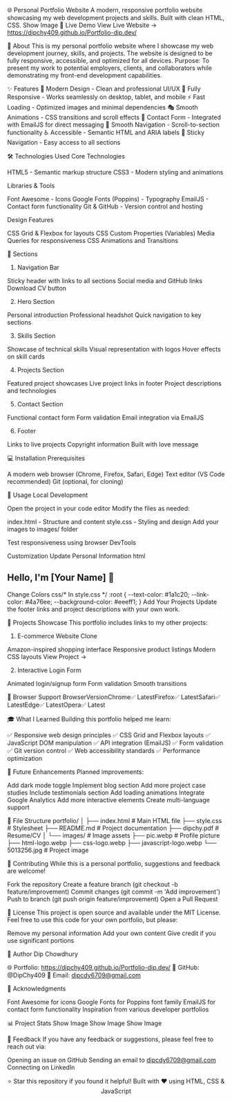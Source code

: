🌐 Personal Portfolio Website
A modern, responsive portfolio website showcasing my web development projects and skills. Built with clean HTML, CSS.
Show Image
🚀 Live Demo
View Live Website → https://dipchy409.github.io/Portfolio-dip.dev/

📖 About
This is my personal portfolio website where I showcase my web development journey, skills, and projects. The website is designed to be fully responsive, accessible, and optimized for all devices.
Purpose: To present my work to potential employers, clients, and collaborators while demonstrating my front-end development capabilities.

✨ Features
🎨 Modern Design - Clean and professional UI/UX
📱 Fully Responsive - Works seamlessly on desktop, tablet, and mobile
⚡ Fast Loading - Optimized images and minimal dependencies
🎭 Smooth Animations - CSS transitions and scroll effects
📧 Contact Form - Integrated with EmailJS for direct messaging
🎯 Smooth Navigation - Scroll-to-section functionality
♿ Accessible - Semantic HTML and ARIA labels
🌙 Sticky Navigation - Easy access to all sections


🛠️ Technologies Used
Core Technologies

HTML5 - Semantic markup structure
CSS3 - Modern styling and animations

Libraries & Tools

Font Awesome - Icons
Google Fonts (Poppins) - Typography
EmailJS - Contact form functionality
Git & GitHub - Version control and hosting

Design Features

CSS Grid & Flexbox for layouts
CSS Custom Properties (Variables)
Media Queries for responsiveness
CSS Animations and Transitions


📑 Sections
1. Navigation Bar

Sticky header with links to all sections
Social media and GitHub links
Download CV button

2. Hero Section

Personal introduction
Professional headshot
Quick navigation to key sections

3. Skills Section

Showcase of technical skills
Visual representation with logos
Hover effects on skill cards

4. Projects Section

Featured project showcases
Live project links in footer
Project descriptions and technologies

5. Contact Section

Functional contact form
Form validation
Email integration via EmailJS

6. Footer

Links to live projects
Copyright information
Built with love message


💻 Installation
Prerequisites

A modern web browser (Chrome, Firefox, Safari, Edge)
Text editor (VS Code recommended)
Git (optional, for cloning)


🎯 Usage
Local Development

Open the project in your code editor
Modify the files as needed:

index.html - Structure and content
style.css - Styling and design
Add your images to images/ folder


Test responsiveness using browser DevTools

Customization
Update Personal Information
html<!-- In index.html -->
<h2>Hello, I'm [Your Name] 👋</h2>
Change Colors
css/* In style.css */
:root {
  --text-color: #1a1c20;
  --link-color: #4a76ee;
  --background-color: #eeeff1;
}
Add Your Projects
Update the footer links and project descriptions with your own work.

🎨 Projects Showcase
This portfolio includes links to my other projects:
1. E-commerce Website Clone

Amazon-inspired shopping interface
Responsive product listings
Modern CSS layouts
View Project →

2. Interactive Login Form

Animated login/signup form
Form validation
Smooth transitions




📱 Browser Support
BrowserVersionChrome✅ LatestFirefox✅ LatestSafari✅ LatestEdge✅ LatestOpera✅ Latest

🎓 What I Learned
Building this portfolio helped me learn:

✅ Responsive web design principles
✅ CSS Grid and Flexbox layouts
✅ JavaScript DOM manipulation
✅ API integration (EmailJS)
✅ Form validation
✅ Git version control
✅ Web accessibility standards
✅ Performance optimization


🚀 Future Enhancements
Planned improvements:

 Add dark mode toggle
 Implement blog section
 Add more project case studies
 Include testimonials section
 Add loading animations
 Integrate Google Analytics
 Add more interactive elements
 Create multi-language support


📄 File Structure
portfolio/
│
├── index.html          # Main HTML file
├── style.css           # Stylesheet
├── README.md           # Project documentation
├── dipchy.pdf          # Resume/CV
│
└── images/            # Image assets
    ├── pic.webp       # Profile picture
    ├── html-logo.webp
    ├── css-logo.webp
    ├── javascript-logo.webp
    └── 5013256.jpg    # Project image

🤝 Contributing
While this is a personal portfolio, suggestions and feedback are welcome!

Fork the repository
Create a feature branch (git checkout -b feature/improvement)
Commit changes (git commit -m 'Add improvement')
Push to branch (git push origin feature/improvement)
Open a Pull Request


📝 License
This project is open source and available under the MIT License.
Feel free to use this code for your own portfolio, but please:

Remove my personal information
Add your own content
Give credit if you use significant portions


👤 Author
Dip Chowdhury

🌐 Portfolio: https://dipchy409.github.io/Portfolio-dip.dev/
💼 GitHub: @DipChy409
📧 Email: dipcdy6709@gmail.com


🙏 Acknowledgments

Font Awesome for icons
Google Fonts for Poppins font family
EmailJS for contact form functionality
Inspiration from various developer portfolios


📊 Project Stats
Show Image
Show Image
Show Image

💬 Feedback
If you have any feedback or suggestions, please feel free to reach out via:

Opening an issue on GitHub
Sending an email to dipcdy6709@gmail.com
Connecting on LinkedIn


<div align="center">
⭐ Star this repository if you found it helpful!
Built with ❤️ using HTML, CSS & JavaScript
</div>

